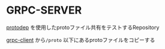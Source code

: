 # GRPC-SERVER
[protodep](https://github.com/stormcat24/protodep) を使用したprotoファイル共有をテストするRepository

[grpc-client](https://github.com/kodaikumatani/grpc-client) から`/proto` 以下にあるprotoファイルをコピーする
